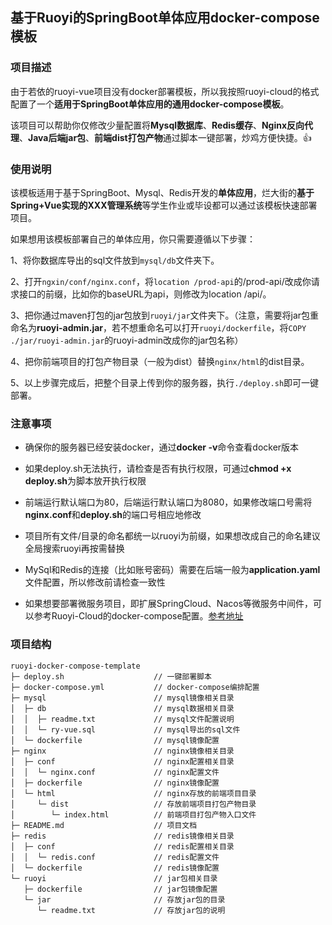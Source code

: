 ## 基于Ruoyi的SpringBoot单体应用docker-compose模板

### 项目描述

由于若依的ruoyi-vue项目没有docker部署模板，所以我按照ruoyi-cloud的格式配置了一个**适用于SpringBoot单体应用的通用docker-compose模板**。

该项目可以帮助你仅修改少量配置将**Mysql数据库**、**Redis缓存**、**Nginx反向代理**、**Java后端jar包**、**前端dist打包产物**通过脚本一键部署，炒鸡方便快捷。👍

### 使用说明

该模板适用于基于SpringBoot、Mysql、Redis开发的**单体应用**，烂大街的**基于Spring+Vue实现的XXX管理系统**等学生作业或毕设都可以通过该模板快速部署项目。

如果想用该模板部署自己的单体应用，你只需要遵循以下步骤：

1、将你数据库导出的sql文件放到`mysql/db`文件夹下。

2、打开`ngxin/conf/nginx.conf`，将`location /prod-api`的/prod-api/改成你请求接口的前缀，比如你的baseURL为api，则修改为location /api/。

3、把你通过maven打包的jar包放到`ruoyi/jar`文件夹下。（注意，需要将jar包重命名为**ruoyi-admin.jar**，若不想重命名可以打开`ruoyi/dockerfile`，将`COPY ./jar/ruoyi-admin.jar`的ruoyi-admin改成你的jar包名称）

4、把你前端项目的打包产物目录（一般为dist）替换`nginx/html`的dist目录。

5、以上步骤完成后，把整个目录上传到你的服务器，执行`./deploy.sh`即可一键部署。

### 注意事项

- 确保你的服务器已经安装docker，通过**docker -v**命令查看docker版本

- 如果deploy.sh无法执行，请检查是否有执行权限，可通过**chmod +x deploy.sh**为脚本放开执行权限

- 前端运行默认端口为80，后端运行默认端口为8080，如果修改端口号需将**nginx.conf**和**deploy.sh**的端口号相应地修改

- 项目所有文件/目录的命名都统一以ruoyi为前缀，如果想改成自己的命名建议全局搜索ruoyi再按需替换

- MySql和Redis的连接（比如账号密码）需要在后端一般为**application.yaml**文件配置，所以修改前请检查一致性

- 如果想要部署微服务项目，即扩展SpringCloud、Nacos等微服务中间件，可以参考Ruoyi-Cloud的docker-compose配置。[参考地址](https://github.com/yangzongzhuan/RuoYi-Cloud/tree/master/docker)

### 项目结构

```
ruoyi-docker-compose-template
├─ deploy.sh                    // 一键部署脚本
├─ docker-compose.yml           // docker-compose编排配置
├─ mysql                        // mysql镜像相关目录
│  ├─ db                        // mysql数据相关目录
│  │  ├─ readme.txt             // mysql文件配置说明
│  │  └─ ry-vue.sql             // mysql导出的sql文件
│  └─ dockerfile                // mysql镜像配置
├─ nginx                        // nginx镜像相关目录
│  ├─ conf                      // nginx配置相关目录
│  │  └─ nginx.conf             // nginx配置文件
│  ├─ dockerfile                // nginx镜像配置
│  └─ html                      // nginx存放的前端项目目录
│     └─ dist                   // 存放前端项目打包产物目录
│        └─ index.html          // 前端项目打包产物入口文件
├─ README.md                    // 项目文档
├─ redis                        // redis镜像相关目录
│  ├─ conf                      // redis配置相关目录
│  │  └─ redis.conf             // redis配置文件
│  └─ dockerfile                // redis镜像配置
└─ ruoyi                        // jar包相关目录
   ├─ dockerfile                // jar包镜像配置
   └─ jar                       // 存放jar包的目录
      └─ readme.txt             // 存放jar包的说明
```